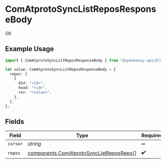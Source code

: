 # ComAtprotoSyncListReposResponseBody

OK

## Example Usage

```typescript
import { ComAtprotoSyncListReposResponseBody } from "@speakeasy-api/bluesky/models/operations";

let value: ComAtprotoSyncListReposResponseBody = {
  repos: [
    {
      did: "<id>",
      head: "<id>",
      rev: "<value>",
    },
  ],
};
```

## Fields

| Field                                                                                              | Type                                                                                               | Required                                                                                           | Description                                                                                        |
| -------------------------------------------------------------------------------------------------- | -------------------------------------------------------------------------------------------------- | -------------------------------------------------------------------------------------------------- | -------------------------------------------------------------------------------------------------- |
| `cursor`                                                                                           | *string*                                                                                           | :heavy_minus_sign:                                                                                 | N/A                                                                                                |
| `repos`                                                                                            | [components.ComAtprotoSyncListReposRepo](../../models/components/comatprotosynclistreposrepo.md)[] | :heavy_check_mark:                                                                                 | N/A                                                                                                |